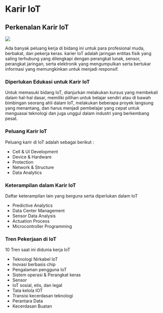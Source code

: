 # Karir IoT

## Perkenalan Karir IoT

![](https://lh6.googleusercontent.com/paRn01b6DASfnkXGF8tyYS0PoaHidv7iF2U-vABWNN63bbxXzHqbSuWVxSWAwZ3PGCSWF-aRpXLweXpNIVumtnv_kCn6LocyvyRjvKXsTHLIZBN3m9-8eggrVuOfSz8uCdDhr0s)

Ada banyak peluang kerja di bidang ini untuk para profesional muda, berbakat, dan pekerja keras. karier IoT adalah jaringan entitas fisik yang saling terhubung yang dilengkapi dengan perangkat lunak, sensor, perangkat jaringan, serta elektronik yang mengumpulkan serta bertukar informasi yang memungkinkan untuk menjadi responsif.

### Diperlukan Edukasi untuk Karir IoT

Untuk memasuki bidang IoT, dianjurkan melakukan kursus yang membekali dalam hal-hal dasar, memiliki pilihan untuk belajar sendiri atau di bawah bimbingan seorang ahli dalam IoT, melakukan beberapa proyek langsung yang menantang, dan harus menjadi pembelajar yang cepat untuk menguasai teknologi dan juga unggul dalam industri yang berkembang pesat.

### Peluang Karir IoT

Peluang karir di IoT adalah sebagai berikut :

* Cell & UI Development
* Device & Hardware
* Protection
* Network & Structure
* Data Analytics

### Keterampilan dalam Karir IoT

Daftar keterampilan lain yang berguna serta diperlukan dalam IoT

* Predictive Analytics
* Data Center Management
* Sensor Data Analysis
* Actuation Process
* Microcontroller Programming

### **Tren Pekerjaan di IoT**

10 Tren saat ini didunia kerja IoT

* Teknologi Nirkabel IoT
* Inovasi berbasis chip
* Pengalaman pengguna IoT
* Sistem operasi & Perangkat keras
* Sensor
* IoT sosial, etis, dan legal
* Tata kelola IOT
* Transisi kecerdasan teknologi
* Perantara Data
* Kecerdasan Buatan

